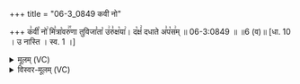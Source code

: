 +++
title = "06-3_0849 कवी नो"

+++
क꣣वी꣡ नो꣢ मि꣣त्रा꣡वरु꣢꣯णा तुविजा꣣ता꣡ उ꣢रु꣣क्ष꣡या꣢। द꣡क्षं꣢ दधाते अ꣣प꣡स꣢म् ॥ 06-3:0849 ॥ ॥6 (व)॥ [धा. 10 । उ नास्ति । स्व. 1 ।]

<details><summary>मूलम् (VC)</summary>

क꣣वी꣡ नो꣢ मि꣣त्रा꣡वरु꣢꣯णा तुविजा꣣ता꣡ उ꣢रु꣣क्ष꣡या꣢ । द꣡क्षं꣢ दधाते अ꣣प꣡स꣢म् ॥८४९॥
</details>

<details><summary>विस्वर-मूलम् (VC)</summary>

कवी नो मित्रावरुणा तुविजाता उरुक्षया । दक्षं दधाते अपसम् ॥८४९॥
</details>